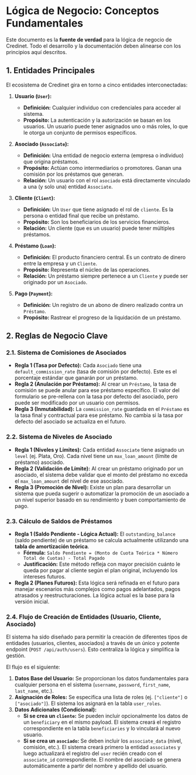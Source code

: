 # Lógica de Negocio: Conceptos Fundamentales

Este documento es la **fuente de verdad** para la lógica de negocio de Credinet. Todo el desarrollo y la documentación deben alinearse con los principios aquí descritos.

## 1. Entidades Principales

El ecosistema de Credinet gira en torno a cinco entidades interconectadas:

1.  **Usuario (`User`):**
    -   **Definición:** Cualquier individuo con credenciales para acceder al sistema.
    -   **Propósito:** La autenticación y la autorización se basan en los usuarios. Un usuario puede tener asignados uno o más roles, lo que le otorga un conjunto de permisos específicos.

2.  **Asociado (`Associate`):**
    -   **Definición:** Una entidad de negocio externa (empresa o individuo) que origina préstamos.
    -   **Propósito:** Actúan como intermediarios o promotores. Ganan una comisión por los préstamos que generan.
    -   **Relación:** Un usuario con el rol `asociado` está directamente vinculado a una (y solo una) entidad `Associate`.

3.  **Cliente (`Client`):**
    -   **Definición:** Un `User` que tiene asignado el rol de `cliente`. Es la persona o entidad final que recibe un préstamo.
    -   **Propósito:** Son los beneficiarios de los servicios financieros.
    -   **Relación:** Un cliente (que es un usuario) puede tener múltiples préstamos.

4.  **Préstamo (`Loan`):**
    -   **Definición:** El producto financiero central. Es un contrato de dinero entre la empresa y un `Cliente`.
    -   **Propósito:** Representa el núcleo de las operaciones.
    -   **Relación:** Un préstamo siempre pertenece a un `Cliente` y puede ser originado por un `Asociado`.

5.  **Pago (`Payment`):**
    -   **Definición:** Un registro de un abono de dinero realizado contra un `Préstamo`.
    -   **Propósito:** Rastrear el progreso de la liquidación de un préstamo.

## 2. Reglas de Negocio Clave

### 2.1. Sistema de Comisiones de Asociados

-   **Regla 1 (Tasa por Defecto):** Cada `Asociado` tiene una `default_commission_rate` (tasa de comisión por defecto). Este es el porcentaje estándar que ganarán por un préstamo.
-   **Regla 2 (Anulación por Préstamo):** Al crear un `Préstamo`, la tasa de comisión se puede anular para ese préstamo específico. El valor del formulario se pre-rellena con la tasa por defecto del asociado, pero puede ser modificado por un usuario con permisos.
-   **Regla 3 (Inmutabilidad):** La `commission_rate` guardada en el `Préstamo` es la tasa final y contractual para ese préstamo. No cambia si la tasa por defecto del asociado se actualiza en el futuro.

### 2.2. Sistema de Niveles de Asociado

-   **Regla 1 (Niveles y Límites):** Cada entidad `Associate` tiene asignado un `level` (ej. Plata, Oro). Cada nivel tiene un `max_loan_amount` (límite de préstamo) asociado.
-   **Regla 2 (Validación de Límite):** Al crear un préstamo originado por un asociado, el sistema debe validar que el monto del préstamo no exceda el `max_loan_amount` del nivel de ese asociado.
-   **Regla 3 (Promoción de Nivel):** Existe un plan para desarrollar un sistema que pueda sugerir o automatizar la promoción de un asociado a un nivel superior basado en su rendimiento y buen comportamiento de pago.

### 2.3. Cálculo de Saldos de Préstamos

-   **Regla 1 (Saldo Pendiente - Lógica Actual):** El `outstanding_balance` (saldo pendiente) de un préstamo se calcula actualmente utilizando una **tabla de amortización teórica**.
    -   **Fórmula:** `Saldo Pendiente = (Monto de Cuota Teórica * Número Total de Cuotas) - Total Pagado`
    -   **Justificación:** Este método refleja con mayor precisión cuánto le queda por pagar al cliente según el plan original, incluyendo los intereses futuros.
-   **Regla 2 (Planes Futuros):** Esta lógica será refinada en el futuro para manejar escenarios más complejos como pagos adelantados, pagos atrasados y reestructuraciones. La lógica actual es la base para la versión inicial.

### 2.4. Flujo de Creación de Entidades (Usuario, Cliente, Asociado)

El sistema ha sido diseñado para permitir la creación de diferentes tipos de entidades (usuarios, clientes, asociados) a través de un único y potente endpoint (`POST /api/auth/users`). Esto centraliza la lógica y simplifica la gestión.

El flujo es el siguiente:

1.  **Datos Base del Usuario:** Se proporcionan los datos fundamentales para cualquier persona en el sistema (`username`, `password`, `first_name`, `last_name`, etc.).
2.  **Asignación de Roles:** Se especifica una lista de roles (ej. `["cliente"]` o `["asociado"]`). El sistema los asignará en la tabla `user_roles`.
3.  **Datos Adicionales (Condicional):**
    -   **Si se crea un `cliente`:** Se pueden incluir opcionalmente los datos de un `beneficiary` en el mismo payload. El sistema creará el registro correspondiente en la tabla `beneficiaries` y lo vinculará al nuevo usuario.
    -   **Si se crea un `asociado`:** Se deben incluir los `associate_data` (nivel, comisión, etc.). El sistema creará primero la entidad `associates` y luego actualizará el registro del `user` recién creado con el `associate_id` correspondiente. El nombre del asociado se genera automáticamente a partir del nombre y apellido del usuario.

